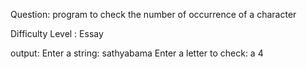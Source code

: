 Question:
program to check the number of occurrence of a character

Difficulty Level : Essay

output:
Enter a string: sathyabama
Enter a  letter to check: a
4